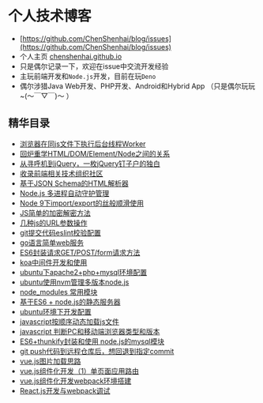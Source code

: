 # 个人技术博客
- [https://github.com/ChenShenhai/blog/issues](https://github.com/ChenShenhai/blog/issues)
- 个人主页 [chenshenhai.github.io](https://chenshenhai.github.io)
- 只是偶尔记录一下，欢迎在issue中交流开发经验
- 主玩前端开发和`Node.js`开发，目前在玩`Deno`
- 偶尔涉猎Java Web开发、PHP开发、Android和Hybrid App  （只是偶尔玩玩~(～￣▽￣)～ ）

## 精华目录
- [浏览器在同js文件下执行后台线程Worker](https://www.github.com/ChenShenhai/blog/issues/35)
- [回炉重学HTML/DOM/Element/Node之间的关系](https://www.github.com/ChenShenhai/blog/issues/34)
- [从寻呼机到jQuery，一枚jQuery钉子户的独白](https://www.github.com/ChenShenhai/blog/issues/33)
- [收录前端相关技术组织社区](https://www.github.com/ChenShenhai/blog/issues/31)
- [基于JSON Schema的HTML解析器](https://www.github.com/ChenShenhai/blog/issues/30)
- [Node.js 多进程自动守护管理](https://www.github.com/ChenShenhai/blog/issues/29)
- [Node 9下import/export的丝般顺滑使用](https://www.github.com/ChenShenhai/blog/issues/24)
- [JS简单的加密解密方法](https://www.github.com/ChenShenhai/blog/issues/21)
- [几种js的URL参数操作](https://www.github.com/ChenShenhai/blog/issues/20)
- [git提交代码eslint校验配置](https://www.github.com/ChenShenhai/blog/issues/19)
- [go语言简单web服务](https://www.github.com/ChenShenhai/blog/issues/18)
- [ES6封装请求GET/POST/form请求方法 ](https://www.github.com/ChenShenhai/blog/issues/16)
- [koa中间件开发和使用 ](https://www.github.com/ChenShenhai/blog/issues/15)
- [ubuntu下apache2+php+mysql环境配置 ](https://www.github.com/ChenShenhai/blog/issues/13)
- [ubuntu使用nvm管理多版本node.js ](https://www.github.com/ChenShenhai/blog/issues/12)
- [node_modules 常用模块 ](https://www.github.com/ChenShenhai/blog/issues/11)
- [基于ES6 + node.js的静态服务器 ](https://www.github.com/ChenShenhai/blog/issues/10)
- [ubuntu环境下开发配置 ](https://www.github.com/ChenShenhai/blog/issues/9)
- [javascript按顺序动态加载js文件 ](https://www.github.com/ChenShenhai/blog/issues/8)
- [javascript 判断PC和移动端浏览器类型和版本 ](https://www.github.com/ChenShenhai/blog/issues/7)
- [ES6+thunkify封装和使用 node.js的mysql模块 ](https://www.github.com/ChenShenhai/blog/issues/6)
- [git push代码到远程仓库后，想回退到指定commit ](https://www.github.com/ChenShenhai/blog/issues/5)
- [vue.js图片加载思路 ](https://www.github.com/ChenShenhai/blog/issues/4)
- [vue.js组件化开发（1）单页面应用路由 ](https://www.github.com/ChenShenhai/blog/issues/3)
- [vue.js组件化开发webpack环境搭建 ](https://www.github.com/ChenShenhai/blog/issues/2)
- [React.js开发与webpack调试 ](https://www.github.com/ChenShenhai/blog/issues/1)
